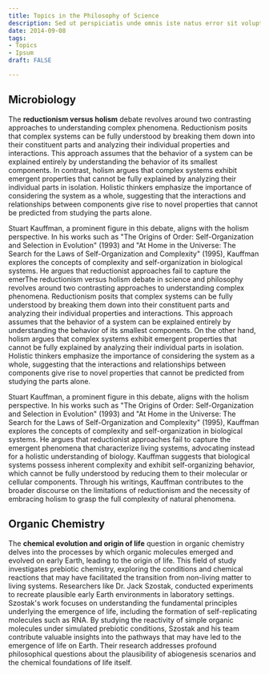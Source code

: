 ```yaml
---
title: Topics in the Philosophy of Science
description: Sed ut perspiciatis unde omnis iste natus error sit voluptatem
date: 2014-09-08
tags:
- Topics
- Ipsum
draft: FALSE

---
```


## Microbiology
The **reductionism versus holism** debate revolves around two contrasting approaches to understanding complex phenomena. Reductionism posits that complex systems can be fully understood by breaking them down into their constituent parts and analyzing their individual properties and interactions. This approach assumes that the behavior of a system can be explained entirely by understanding the behavior of its smallest components. In contrast, holism argues that complex systems exhibit emergent properties that cannot be fully explained by analyzing their individual parts in isolation. Holistic thinkers emphasize the importance of considering the system as a whole, suggesting that the interactions and relationships between components give rise to novel properties that cannot be predicted from studying the parts alone.

Stuart Kauffman, a prominent figure in this debate, aligns with the holism perspective. In his works such as "The Origins of Order: Self-Organization and Selection in Evolution" (1993) and "At Home in the Universe: The Search for the Laws of Self-Organization and Complexity" (1995), Kauffman explores the concepts of complexity and self-organization in biological systems. He argues that reductionist approaches fail to capture the emerThe reductionism versus holism debate in science and philosophy revolves around two contrasting approaches to understanding complex phenomena. Reductionism posits that complex systems can be fully understood by breaking them down into their constituent parts and analyzing their individual properties and interactions. This approach assumes that the behavior of a system can be explained entirely by understanding the behavior of its smallest components. On the other hand, holism argues that complex systems exhibit emergent properties that cannot be fully explained by analyzing their individual parts in isolation. Holistic thinkers emphasize the importance of considering the system as a whole, suggesting that the interactions and relationships between components give rise to novel properties that cannot be predicted from studying the parts alone.

Stuart Kauffman, a prominent figure in this debate, aligns with the holism perspective. In his works such as "The Origins of Order: Self-Organization and Selection in Evolution" (1993) and "At Home in the Universe: The Search for the Laws of Self-Organization and Complexity" (1995), Kauffman explores the concepts of complexity and self-organization in biological systems. He argues that reductionist approaches fail to capture the emergent phenomena that characterize living systems, advocating instead for a holistic understanding of biology. Kauffman suggests that biological systems possess inherent complexity and exhibit self-organizing behavior, which cannot be fully understood by reducing them to their molecular or cellular components. Through his writings, Kauffman contributes to the broader discourse on the limitations of reductionism and the necessity of embracing holism to grasp the full complexity of natural phenomena.

## Organic Chemistry

The **chemical evolution and origin of life** question in organic chemistry delves into the processes by which organic molecules emerged and evolved on early Earth, leading to the origin of life. This field of study investigates prebiotic chemistry, exploring the conditions and chemical reactions that may have facilitated the transition from non-living matter to living systems. Researchers like Dr. Jack Szostak, conducted experiments to recreate plausible early Earth environments in laboratory settings. Szostak's work focuses on understanding the fundamental principles underlying the emergence of life, including the formation of self-replicating molecules such as RNA. By studying the reactivity of simple organic molecules under simulated prebiotic conditions, Szostak and his team contribute valuable insights into the pathways that may have led to the emergence of life on Earth. Their research addresses profound philosophical questions about the plausibility of abiogenesis scenarios and the chemical foundations of life itself.
